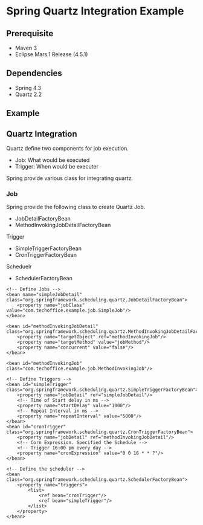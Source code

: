 # Spring Quartz Integration Example 

## Prerequisite
* Maven 3
* Eclipse Mars.1 Release (4.5.1)

## Dependencies
* Spring 4.3
* Quartz 2.2

## Example 

## Quartz Integration

Quartz define two components for job execution.
* Job: What would be executed
* Trigger: When would be executer

Spring provide various class for integrating quartz.

### Job
Spring provide the following class to create Quartz Job.
* JobDetailFactoryBean
* MethodInvokingJobDetailFactoryBean

Trigger
* SimpleTriggerFactoryBean
* CronTriggerFactoryBean

Scheduelr 
* SchedulerFactoryBean

```
<!-- Define Jobs -->
<bean name="simpleJobDetail" class="org.springframework.scheduling.quartz.JobDetailFactoryBean">
	<property name="jobClass" value="com.techoffice.example.job.SimpleJob"/>
</bean>

<bean id="methodInvokingJobDetail" class="org.springframework.scheduling.quartz.MethodInvokingJobDetailFactoryBean">
	<property name="targetObject" ref="methodInvokingJob"/>
	<property name="targetMethod" value="jobMethod"/>
	<property name="concurrent" value="false"/>
</bean>

<bean id="methodInvokingJob" class="com.techoffice.example.job.MethodInvokingJob"/>

<!-- Define Triggers -->
<bean id="simpleTrigger" class="org.springframework.scheduling.quartz.SimpleTriggerFactoryBean">
	<property name="jobDetail" ref="simpleJobDetail"/>
	<!-- Time of Start delay in ms -->
	<property name="startDelay" value="1000"/>
	<!-- Repeat Interval in ms -->
	<property name="repeatInterval" value="5000"/>
</bean>
<bean id="cronTrigger" class="org.springframework.scheduling.quartz.CronTriggerFactoryBean">
    <property name="jobDetail" ref="methodInvokingJobDetail"/>
    <!-- Corn Expression. Specified the Schedule -->
    <!-- Trigger 16:00 pm every day -->
    <property name="cronExpression" value="0 0 16 * * ?"/>
</bean>

<!-- Define the scheduler -->
<bean class="org.springframework.scheduling.quartz.SchedulerFactoryBean">
    <property name="triggers">
        <list>
            <ref bean="cronTrigger"/>
            <ref bean="simpleTrigger"/>
        </list>
    </property>
</bean>
```

